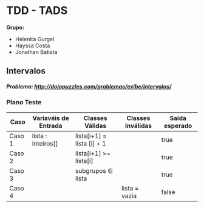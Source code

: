 # TDD - TADS

**Grupo:**

* Helenita Gurgel
* Hayssa Costa
* Jonathan Batista

## Intervalos
##### Problema:  http://dojopuzzles.com/problemas/exibe/intervalos/



### Plano Teste

|  Caso  | Variavéis de Entrada | Classes Válidas                | Classes Inválidas | Saida esperado |
| ------ | -------------------- | ------------------------------ | ----------------- | -------------- |
| Caso 1 | lista : inteiros[]   | lista[i+1] = lista [i] + 1     |                   | true           |
| Caso 2 |                      | lista[i+1] >= lista[i]         |                   | true           |
| Caso 3 |                      | subgrupos ∈ lista              |                  | true           |
| Caso 4 |                      |                                | lista = vazia     | false          |

